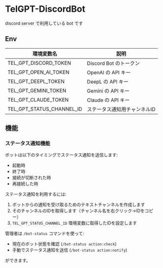 # TelGPT-DiscordBot

discord server で利用している bot です

## Env

| 環境変数名                 | 説明                   |
|----------------------------|------------------------|
| TEL_GPT_DISCORD_TOKEN    | Discord Bot のトークン |
| TEL_GPT_OPEN_AI_TOKEN    | OpenAI の API キー    |
| TEL_GPT_DEEPL_TOKEN      | DeepL の API キー     |
| TEL_GPT_GEMINI_TOKEN     | Gemini の API キー    |
| TEL_GPT_CLAUDE_TOKEN     | Claude の API キー    |
| TEL_GPT_STATUS_CHANNEL_ID | ステータス通知用チャンネルID |

## 機能

### ステータス通知機能

ボットは以下のタイミングでステータス通知を送信します:

- 起動時
- 終了時
- 接続が切断された時
- 再接続した時

ステータス通知を利用するには:

1. ボットからの通知を受け取るためのテキストチャンネルを作成します
2. そのチャンネルのIDを取得します（チャンネル名を右クリック→IDをコピー）
3. `TEL_GPT_STATUS_CHANNEL_ID` 環境変数に取得したIDを設定します

管理者は `/bot-status` コマンドを使って:
- 現在のボット状態を確認 (`/bot-status action:check`)
- 手動でステータス通知を送信 (`/bot-status action:notify`)

ができます。
